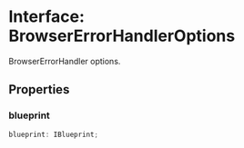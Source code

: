 # Interface: BrowserErrorHandlerOptions

BrowserErrorHandler options.

## Properties

### blueprint

```ts
blueprint: IBlueprint;
```
